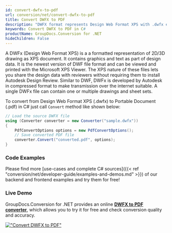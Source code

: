 ```yaml
---
id: convert-dwfx-to-pdf
url: conversion/net/convert-dwfx-to-pdf
title: Convert DWFX to PDF
description: "DWFX format represents Design Web Format XPS with .dwfx extension. Learn how to convert DWFX to PDF file programmatically in C# language using GroupDocs.Conversion for .NET library."
keywords: Convert DWFX to PDF in C#
productName: GroupDocs.Conversion for .NET
hideChildren: False
---
```


A DWFx (Design Web Format XPS) is a a formatted representation of 2D/3D drawing as XPS document. It contains graphics and text as part of design data. It is the newest version of DWF file format and can be viewed and printed with the Microsoft XPS Viewer. The XPS nature of these files lets you share the design data with reviewers without requiring them to install Autodesk Design Review. Similar to DWF, DWFx is developed by Autodesk in compressed format to make transmission over the internet suitable. A single DWFx file can contain one or multiple drawings and sheet sets.

To convert from Design Web Format XPS (.dwfx) to Portable Document (.pdf) in C# just call `Convert` method like shown below:

```csharp
// Load the source DWFX file
using (Converter converter = new Converter("sample.dwfx"))
{
    PdfConvertOptions options = new PdfConvertOptions();
    // Save converted PDF file
    converter.Convert("converted.pdf", options);
}
```

### Code Examples

Please find more [use-cases and complete C# sources]({{< ref "conversion/net/developer-guide/examples-and-demos.md" >}}) of our backend and frontend examples and try them for free!

### Live Demo

GroupDocs.Conversion for .NET provides an online [**DWFX to PDF converter**](https://products.groupdocs.app/conversion/dwfx-to-pdf), which allows you to try it for free and check conversion quality and accuracy.

[!["Convert DWFX to PDF"](conversion/net/images/convert-dwfx-to-pdf.png)](https://products.groupdocs.app/conversion/dwfx-to-pdf)